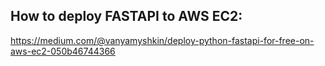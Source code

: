 ## How to deploy FASTAPI to AWS EC2:

https://medium.com/@vanyamyshkin/deploy-python-fastapi-for-free-on-aws-ec2-050b46744366
